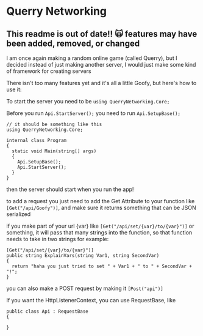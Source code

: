 # Querry Networking
## This readme is out of date!! 🙀 features may have been added, removed, or changed


I am once again making a random online game (called Querry), but I decided instead of just making another server, I would just make some kind of framework for creating servers

There isn't too many features yet and it's all a little Goofy, but here's how to use it:

To start the server you need to be ```using QuerryNetworking.Core;```

Before you run ```Api.StartServer();``` you need to run ```Api.SetupBase();```

```
// it should be something like this
using QuerryNetworking.Core;

internal class Program
{
  static void Main(string[] args)
  {
    Api.SetupBase();
    Api.StartServer();
  }
}

```

then the server should start when you run the app!

to add a request you just need to add the Get Attribute to your function like ```[Get("/api/Goofy")]```, and make sure it returns something that can be JSON serialized

if you make part of your url {var} like ```[Get("/api/set/{var}/to/{var}")]``` or something, it will pass that many strings into the function, so that function needs to take in two strings
for example:
```
[Get("/api/set/{var}/to/{var}")]
public string ExplainVars(string Var1, string SecondVar)
{
  return "haha you just tried to set " + Var1 + " to " + SecondVar + "!";
}
```

you can also make a POST request by making it ```[Post("api")]```

If you want the HttpListenerContext, you can use RequestBase, like
```
public class Api : RequestBase
{

}
```
